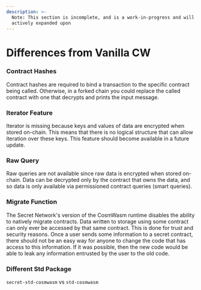 ```yaml
---
description: >-
  Note: This section is incomplete, and is a work-in-progress and will be
  actively expanded upon
---
```


# Differences from Vanilla CW

### Contract Hashes

Contract hashes are required to bind a transaction to the specific contract being called. Otherwise, in a forked chain you could replace the called contract with one that decrypts and prints the input message.

### Iterator Feature

Iterator is missing because keys and values of data are encrypted when stored on-chain. This means that there is no logical structure that can allow iteration over these keys. This feature should become available in a future update.

### Raw Query

Raw queries are not available since raw data is encrypted when stored on-chain. Data can be decrypted only by the contract that owns the data, and so data is only available via permissioned contract queries (smart queries).

### Migrate Function

The Secret Network's version of the CosmWasm runtime disables the ability to natively migrate contracts. Data written to storage using some contract can only ever be accessed by that same contract. This is done for trust and security reasons. Once a user sends some information to a secret contract, there should not be an easy way for anyone to change the code that has access to this information. If it was possible, then the new code would be able to leak any information entrusted by the user to the old code.

### Different Std Package

`secret-std-cosmwasm` vs `std-cosmwasm`
